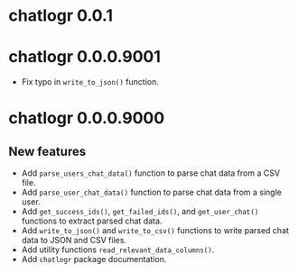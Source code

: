 # chatlogr 0.0.1

# chatlogr 0.0.0.9001

- Fix typo in `write_to_json()` function. 

# chatlogr 0.0.0.9000

## New features

- Add `parse_users_chat_data()` function to parse chat data from a CSV file.
- Add `parse_user_chat_data()` function to parse chat data from a single user.
- Add `get_success_ids()`, `get_failed_ids()`, and `get_user_chat()` functions to extract parsed chat data.
- Add `write_to_json()` and `write_to_csv()` functions to write parsed chat data to JSON and CSV files.
- Add utility functions `read_relevant_data_columns()`. 
- Add `chatlogr` package documentation.

